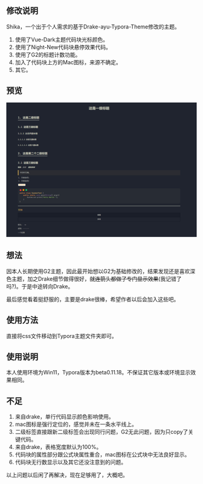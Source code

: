 ## 修改说明

Shika，一个出于个人需求的基于Drake-ayu-Typora-Theme修改的主题。

1. 使用了Vue-Dark主题代码块光标颜色。
2. 使用了Night-New代码块悬停效果代码。
3. 使用了G2的标题计数功能。
4. 加入了代码块上方的Mac图标，来源不确定。
5. 其它。

## 预览

![预览](https://github.com/Shikacy/Typora_Theme/blob/main/%E9%A2%84%E8%A7%88.png)

## 想法

因本人长期使用G2主题，因此最开始想以G2为基础修改的，结果发现还是喜欢深色主题，加之Drake细节做得很好，~~就连箭头都做了专门显示效果~~(我记错了吗?)。于是中途转向Drake。

最后感觉看着挺舒服的，主要是drake很棒，希望作者以后会加入这些吧。

## 使用方法

直接将css文件移动到Typora主题文件夹即可。

## 使用说明

本人使用环境为Win11，Typora版本为beta0.11.18。不保证其它版本或环境显示效果相同。

## 不足

1. 来自drake，单行代码显示颜色影响使用。
2. mac图标是强行定位的，感觉并未在一条水平线上。
3. 二级标签直接跟新二级标签会出现同行问题，G2无此问题，因为只copy了关键代码。
4. 来自drake，表格宽度默认为100%。
5. 代码块的属性部分跟公式块属性重合，mac图标在公式块中无法良好显示。
6. 代码块无行数显示以及其它还没注意到的问题。

以上问题以后闲了再解决，现在足够用了，大概吧。
